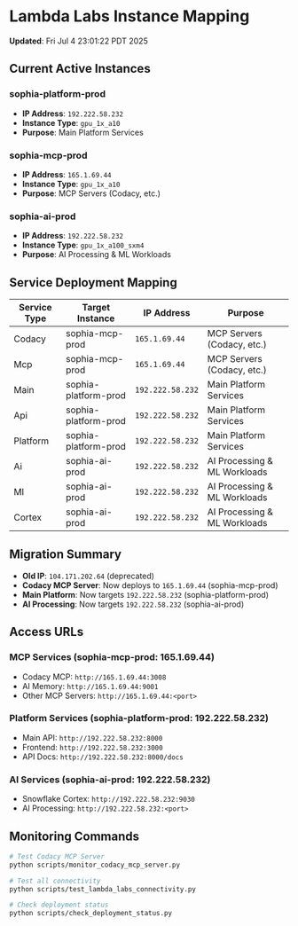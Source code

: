 # Lambda Labs Instance Mapping

**Updated**: Fri Jul  4 23:01:22 PDT 2025

## Current Active Instances

### sophia-platform-prod
- **IP Address**: `192.222.58.232`
- **Instance Type**: `gpu_1x_a10`
- **Purpose**: Main Platform Services

### sophia-mcp-prod
- **IP Address**: `165.1.69.44`
- **Instance Type**: `gpu_1x_a10`
- **Purpose**: MCP Servers (Codacy, etc.)

### sophia-ai-prod
- **IP Address**: `192.222.58.232`
- **Instance Type**: `gpu_1x_a100_sxm4`
- **Purpose**: AI Processing & ML Workloads

## Service Deployment Mapping

| Service Type | Target Instance | IP Address | Purpose |
|--------------|----------------|------------|---------|
| Codacy | sophia-mcp-prod | `165.1.69.44` | MCP Servers (Codacy, etc.) |
| Mcp | sophia-mcp-prod | `165.1.69.44` | MCP Servers (Codacy, etc.) |
| Main | sophia-platform-prod | `192.222.58.232` | Main Platform Services |
| Api | sophia-platform-prod | `192.222.58.232` | Main Platform Services |
| Platform | sophia-platform-prod | `192.222.58.232` | Main Platform Services |
| Ai | sophia-ai-prod | `192.222.58.232` | AI Processing & ML Workloads |
| Ml | sophia-ai-prod | `192.222.58.232` | AI Processing & ML Workloads |
| Cortex | sophia-ai-prod | `192.222.58.232` | AI Processing & ML Workloads |

## Migration Summary

- **Old IP**: `104.171.202.64` (deprecated)
- **Codacy MCP Server**: Now deploys to `165.1.69.44` (sophia-mcp-prod)
- **Main Platform**: Now targets `192.222.58.232` (sophia-platform-prod)
- **AI Processing**: Now targets `192.222.58.232` (sophia-ai-prod)

## Access URLs

### MCP Services (sophia-mcp-prod: 165.1.69.44)
- Codacy MCP: `http://165.1.69.44:3008`
- AI Memory: `http://165.1.69.44:9001`
- Other MCP Servers: `http://165.1.69.44:<port>`

### Platform Services (sophia-platform-prod: 192.222.58.232)
- Main API: `http://192.222.58.232:8000`
- Frontend: `http://192.222.58.232:3000`
- API Docs: `http://192.222.58.232:8000/docs`

### AI Services (sophia-ai-prod: 192.222.58.232)
- Snowflake Cortex: `http://192.222.58.232:9030`
- AI Processing: `http://192.222.58.232:<port>`

## Monitoring Commands

```bash
# Test Codacy MCP Server
python scripts/monitor_codacy_mcp_server.py

# Test all connectivity
python scripts/test_lambda_labs_connectivity.py

# Check deployment status
python scripts/check_deployment_status.py
```
